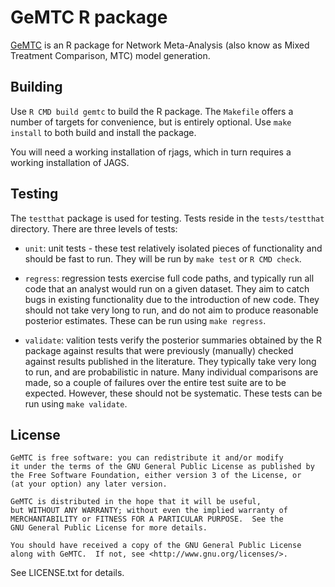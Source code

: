 GeMTC R package
===============

[GeMTC](http://drugis.org/gemtc) is an R package for Network
Meta-Analysis (also know as Mixed Treatment Comparison, MTC) model
generation.

Building
--------

Use `R CMD build gemtc` to build the R package. The `Makefile` offers a
number of targets for convenience, but is entirely optional. Use `make
install` to both build and install the package.

You will need a working installation of rjags, which in turn requires a
working installation of JAGS.

Testing
-------

The `testthat` package is used for testing. Tests reside in the
`tests/testthat` directory. There are three levels of tests:

 - `unit`: unit tests - these test relatively isolated pieces of
   functionality and should be fast to run. They will be run by `make
   test` or `R CMD check`.

 - `regress`: regression tests exercise full code paths, and typically
   run all code that an analyst would run on a given dataset. They aim
   to catch bugs in existing functionality due to the introduction of
   new code. They should not take very long to run, and do not aim to
   produce reasonable posterior estimates. These can be run using `make
   regress`.

 - `validate`: valition tests verify the posterior summaries obtained by
   the R package against results that were previously (manually) checked
   against results published in the literature. They typically take very
   long to run, and are probabilistic in nature. Many individual
   comparisons are made, so a couple of failures over the entire test
   suite are to be expected. However, these should not be systematic.
   These tests can be run using `make validate`.

License
-------

    GeMTC is free software: you can redistribute it and/or modify
    it under the terms of the GNU General Public License as published by
    the Free Software Foundation, either version 3 of the License, or
    (at your option) any later version.

    GeMTC is distributed in the hope that it will be useful,
    but WITHOUT ANY WARRANTY; without even the implied warranty of
    MERCHANTABILITY or FITNESS FOR A PARTICULAR PURPOSE.  See the
    GNU General Public License for more details.

    You should have received a copy of the GNU General Public License
    along with GeMTC.  If not, see <http://www.gnu.org/licenses/>.

See LICENSE.txt for details.
